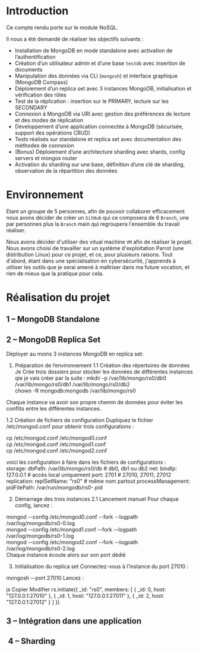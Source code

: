 # Introduction

Ce compte rendu porte sur le module NoSQL.

Il nous a été demandé de réaliser les objectifs suivants :

- Installation de MongoDB en mode standalone avec activation de l’authentification
- Création d’un utilisateur admin et d’une base `testdb` avec insertion de documents
- Manipulation des données via CLI (`mongosh`) et interface graphique (MongoDB Compass)
- Déploiement d’un replica set avec 3 instances MongoDB, initialisation et vérification des rôles
- Test de la réplication : insertion sur le PRIMARY, lecture sur les SECONDARY
- Connexion à MongoDB via URI avec gestion des préférences de lecture et des modes de réplication
- Développement d’une application connectée à MongoDB (sécurisée, support des opérations CRUD)
- Tests réalisés sur standalone et replica set avec documentation des méthodes de connexion
- (Bonus) Déploiement d’une architecture sharding avec shards, config servers et mongos router
- Activation du sharding sur une base, définition d’une clé de sharding, observation de la répartition des données

# Environnement

Etant un groupe de 5 personnes, afin de pouvoir collaborer efficacement nous avons décider de créer un `GitHub` qui ce composera de 6 `Branch`, une par personnes plus la `Branch` main qui regroupera l'ensemble du travail réaliser. 

Nous avons décider d'utiliser des vitual machine `VM` afin de réaliser le projet. 
Nous avons choisi de travailler sur un système d'exploitation Parrot (une distribution Linux) pour ce projet, et ce, pour plusieurs raisons. 
Tout d'abord, étant dans une spécialisation en cybersécurité, j'apprends à utiliser les outils que je serai amené à maîtriser dans ma future vocation, et rien de mieux que la pratique pour cela. 


# Réalisation du projet

## 1 – MongoDB Standalone
## 2 – MongoDB Replica Set
Déployer au moins 3 instances MongoDB en replica set:
1. Préparation de l’environnement
1.1 Création des répertoires de données
Je Crée trois dossiers pour stocker les données de différentes instances qie je vais créer par la suite :
mkdir -p /var/lib/mongo/rs0/db0 /var/lib/mongo/rs0/db1 /var/lib/mongo/rs0/db2  
chown -R mongodb:mongodb /var/lib/mongo/rs0

Chaque instance va avoir son propre chemin de données pour éviter les conflits entre les différentes instances.

1.2 Création de fichiers de configuration
Dupliquez le fichier /etc/mongod.conf pour obtenir trois configurations :

cp /etc/mongod.conf /etc/mongod0.conf  
cp /etc/mongod.conf /etc/mongod1.conf  
cp /etc/mongod.conf /etc/mongod2.conf

voici les configuration à faire dans les fichiers de configurations :  
storage:
  dbPath: /var/lib/mongo/rs0/db<N>      # db0, db1 ou db2
net:
  bindIp: 127.0.0.1                   # accès local uniquement
  port: 2701<N>                       # 27010, 27011, 27012
replication:
  replSetName: "rs0"                  # même nom partout
processManagement:
  pidFilePath: /var/run/mongodb/rs0-<N>.pid

2. Démarrage des trois instances
2.1 Lancement manuel
Pour chaque config, lancez :

mongod --config /etc/mongod0.conf --fork --logpath /var/log/mongodb/rs0-0.log  
mongod --config /etc/mongod1.conf --fork --logpath /var/log/mongodb/rs0-1.log  
mongod --config /etc/mongod2.conf --fork --logpath /var/log/mongodb/rs0-2.log  
Chaque instance écoute alors sur son port dédié

3. Initialisation du replica set
Connectez-vous à l’instance du port 27010 :

mongosh --port 27010
Lancez :

js
Copier
Modifier
rs.initiate({
  _id: "rs0",
  members: [
    { _id: 0, host: "127.0.0.1:27010" },
    { _id: 1, host: "127.0.0.1:27011" },
    { _id: 2, host: "127.0.0.1:27012" }
  ]
})

## 3 – Intégration dans une application
##  4 – Sharding

